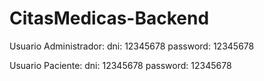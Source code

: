 # CitasMedicas-Backend

Usuario Administrador:
dni: 12345678
password: 12345678

Usuario Paciente:
dni: 12345678
password: 12345678
